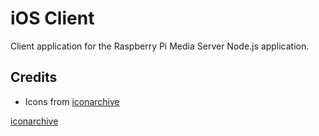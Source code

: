 # iOS Client

Client application for the Raspberry Pi Media Server Node.js
application.

## Credits

- Icons from [iconarchive](iconarchive)

[iconarchive](http://www.iconarchive.com/show/oxygen-icons-by-oxygen-icons.org/Actions-media-playback-start-icon.html)

